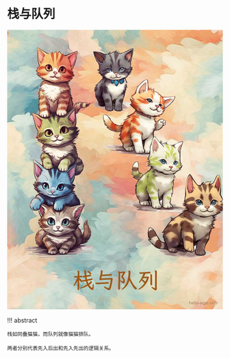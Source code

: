 # 栈与队列

![栈与队列](../assets/covers/chapter_stack_and_queue.jpg)

!!! abstract

    栈如同叠猫猫，而队列就像猫猫排队。
    
    两者分别代表先入后出和先入先出的逻辑关系。
